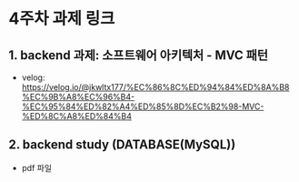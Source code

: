 # 4주차 과제 링크

## 1. backend 과제: 소프트웨어 아키텍처 - MVC 패턴

 - velog: https://velog.io/@jkwltx177/%EC%86%8C%ED%94%84%ED%8A%B8%EC%9B%A8%EC%96%B4-%EC%95%84%ED%82%A4%ED%85%8D%EC%B2%98-MVC-%ED%8C%A8%ED%84%B4

## 2. backend study (DATABASE(MySQL))

 - pdf 파일
